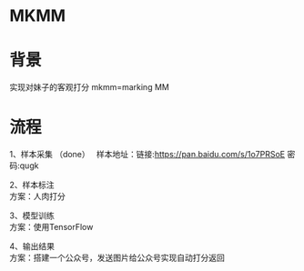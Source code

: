 # MKMM

# 背景  
实现对妹子的客观打分
mkmm=marking  MM

# 流程  
1、样本采集 （done）  
样本地址：链接:https://pan.baidu.com/s/1o7PRSoE  密码:qugk


2、样本标注  
方案：人肉打分

3、模型训练  
方案：使用TensorFlow 

4、输出结果  
方案：搭建一个公众号，发送图片给公众号实现自动打分返回

